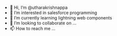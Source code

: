 - 👋 Hi, I’m @utharakrishnappa
- 👀 I’m interested in salesforce programming
- 🌱 I’m currently learning lightning web components
- 💞️ I’m looking to collaborate on ...
- 📫 How to reach me ...

<!---
utharakrishnappa/utharakrishnappa is a ✨ special ✨ repository because its `README.md` (this file) appears on your GitHub profile.
You can click the Preview link to take a look at your changes.
--->
